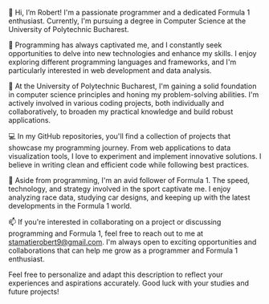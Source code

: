👋 Hi, I’m Robert! I'm a passionate programmer and a dedicated Formula 1 enthusiast. Currently, I'm pursuing a degree in Computer Science at the University of Polytechnic Bucharest.

👀 Programming has always captivated me, and I constantly seek opportunities to delve into new technologies and enhance my skills. I enjoy exploring different programming languages and frameworks, and I'm particularly interested in web development and data analysis.

🏫 At the University of Polytechnic Bucharest, I'm gaining a solid foundation in computer science principles and honing my problem-solving abilities. I'm actively involved in various coding projects, both individually and collaboratively, to broaden my practical knowledge and build robust applications.

💻 In my GitHub repositories, you'll find a collection of projects that showcase my programming journey. From web applications to data visualization tools, I love to experiment and implement innovative solutions. I believe in writing clean and efficient code while following best practices.

🏁 Aside from programming, I'm an avid follower of Formula 1. The speed, technology, and strategy involved in the sport captivate me. I enjoy analyzing race data, studying car designs, and keeping up with the latest developments in the Formula 1 world.

📫 If you're interested in collaborating on a project or discussing programming and Formula 1, feel free to reach out to me at stamatierobert9@gmail.com. I'm always open to exciting opportunities and collaborations that can help me grow as a programmer and Formula 1 enthusiast.

Feel free to personalize and adapt this description to reflect your experiences and aspirations accurately. Good luck with your studies and future projects!
<!---
stamatierobert9/stamatierobert9 is a ✨ special ✨ repository because its `README.md` (this file) appears on your GitHub profile.
You can click the Preview link to take a look at your changes.
--->
